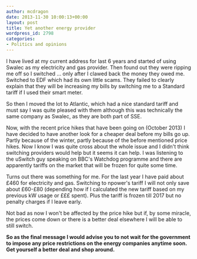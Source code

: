 ```yaml
---
author: mcdragon
date: 2013-11-30 10:00:13+00:00
layout: post
title: Yet another energy provider
wordpress_id: 2798
categories:
- Politics and opinions
---
```


I have lived at my current address for last 6 years and started of using Swalec as my electricity and gas provider. Then found out they were ripping me off so I switched ... only after I clawed back the money they owed me. Switched to EDF which had its own little scams. They failed to clearly explain that they will be increasing my bills by switching me to a Standard tariff if I used their smart meter.

So then I moved the lot to Atlantic, which had a nice standard tariff and must say I was quite pleased with them although this was technically the same company as Swalec, as they are both part of SSE.

Now, with the recent price hikes that have been going on (October 2013) I have decided to have another look for a cheaper deal before my bills go up. Partly because of the winter, partly because of the before mentioned price hikes. Now I know I was quite cross about the whole issue and I didn't think switching providers would help but it seems it can help. I was listening to the uSwitch guy speaking on BBC's Watchdog programme and there are apparently tariffs on the market that will be frozen for quite some time.

Turns out there was something for me. For the last year I have paid about £460 for electricity and gas. Switching to npower's tariff I will not only save about £60-£80 (depending how if I calculated the new tariff based on my previous kW usage or £££ spent). Plus the tariff is frozen till 2017 but no penalty charges if I leave early.

Not bad as now I won't be affected by the price hike but if, by some miracle, the prices come down or there is a better deal elsewhere I will be able to still switch.

**So as the final message I would advise you to not wait for the government to impose any price restrictions on the energy companies anytime soon. Get yourself a better deal and shop around.**
